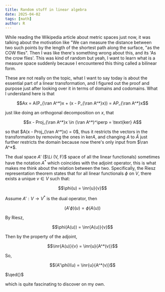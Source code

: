 ```yaml
---
title: Random stuff in linear algebra
date: 2025-04-02
tags: [math]
author: R
---
```


While reading the Wikipedia article about metric spaces just now, it was talking about the motivation like "We can measure the distance between two such points by the length of the shortest path along the surface, "as the COW flies". Then I was like there's something wrong about this, and its 'As the crow flies'. This was kind of random but yeah, I want to learn what is a measure space suddenly because I encountered this thing called a bilinear form.

These are not really on the topic, what I want to say today is about the essential part of a linear transformation, and I figured out the proof and purpose just after looking over it in terms of domains and codomains. What I understand here is that

$$Ax = A(P_{\ran A^*}x + (x - P_{\ran A^*}x)) = AP_{\ran A^*}x$$

just like doing an orthogonal decomposition on $x$, that 

$$x - Proj_{\ran A^*}x \in (\ran A^*)^\perp = \text{ker} A$$

so that
$A(x - Proj_{\ran A^*}x) = 0$, thus it restricts the vectors in the transformation by removing the ones in $\text{ker} A$, and changing $A$ to $\tilde{A}$ just further restricts the domain because now there's only input from $\ran A^*$. 

The dual space $A'$ ($\Li (V, F)$ space of all the linear functionals) sometimes have the notation $A^*$ which coincides with the adjoint operator, this is what makes me think about the relation between the two. Specifically, the Riesz representation theorem states that for all linear functionals $\phi$ on $V$, there exists a unique $v \in V$ such that:

$$\phi(u) = \inr{u}{v}$$

Assume $A': V \to V^*$ is the dual operator, then

$$(A'\phi)(u) = \phi(A(u))$$

By Riesz,

$$\phi(A(u)) = \inr{A(u)}{v}$$

Then by the property of the adjoint,

$$\inr{A(u)}{v} = \inr{u}{A^*(v)}$$

So,

$$(A'\phi)(u) = \inr{u}{A^*(v)}$$

$\qed{}$

which is quite fascinating to discover on my own.